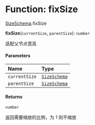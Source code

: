 # Function: fixSize

[SizeSchema](/en/auto-docs/core/modules/SizeSchema.md).fixSize

**fixSize**(`currentSize`, `parentSize`): `number`

适配父节点宽高

#### Parameters

| Name | Type |
| :------ | :------ |
| `currentSize` | [`SizeSchema`](/en/auto-docs/core/interfaces/SizeSchema-1.md) |
| `parentSize` | [`SizeSchema`](/en/auto-docs/core/interfaces/SizeSchema-1.md) |

#### Returns

`number`

返回需要缩放的比例，为 1 则不缩放
